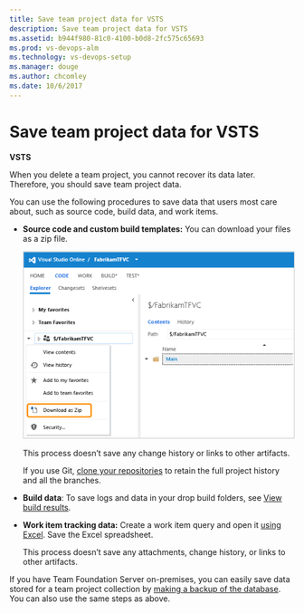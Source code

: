 ```yaml
---
title: Save team project data for VSTS
description: Save team project data for VSTS
ms.assetid: b944f980-81c0-4100-b0d8-2fc575c65693
ms.prod: vs-devops-alm
ms.technology: vs-devops-setup
ms.manager: douge
ms.author: chcomley
ms.date: 10/6/2017
---
```


# Save team project data for VSTS

**VSTS**


When you delete a team project, you cannot recover its data later. Therefore, you should save team project data.

You can use the following procedures to save data that users most care about, such as source code, build data, and work items.

-   **Source code and custom build templates:** You can download your files as a zip file.

    ![context menu with download as zip menu item](_img/delete-team-project/ic760345.png)

    This process doesn’t save any change history or links to other artifacts.

    If you use Git, [clone your repositories](../git/gitquickstart.md) to retain the full project history and all the branches.

-   **Build data**: To save logs and data in your drop build folders, see [View build results](https://msdn.microsoft.com/library/ms181733.aspx).

-   **Work item tracking data:** Create a work item query and open it [using Excel](../work/backlogs/office/bulk-add-modify-work-items-excel.md). Save the Excel spreadsheet.

    This process doesn’t save any attachments, change history, or links to other artifacts.

If you have Team Foundation Server on-premises, you can easily save data stored for a team project collection 
by [making a backup of the database](../tfs-server/admin/backup/config-backup-sched-plan.md). You can also 
use the same steps as above.
